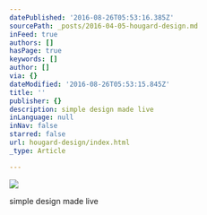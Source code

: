 ```yaml
---
datePublished: '2016-08-26T05:53:16.385Z'
sourcePath: _posts/2016-04-05-hougard-design.md
inFeed: true
authors: []
hasPage: true
keywords: []
author: []
via: {}
dateModified: '2016-08-26T05:53:15.845Z'
title: ''
publisher: {}
description: simple design made live
inLanguage: null
inNav: false
starred: false
url: hougard-design/index.html
_type: Article

---
```

![](https://s3-us-west-2.amazonaws.com/the-grid-img/p/ed37096ef6bf2622f38c91c3d1065cdc6f602e71.jpg)

simple design made live